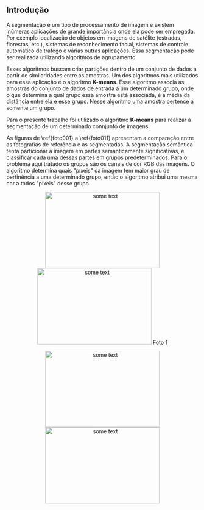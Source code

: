 ## Introdução

A segmentação é um tipo de processamento de imagem e existem inúmeras aplicações de grande importância onde ela pode ser empregada. Por exemplo localização de objetos em imagens de satélite (estradas, florestas, etc.), sistemas de reconhecimento facial, sistemas de controle automático de trafego e várias outras aplicações. Essa segmentação pode ser realizada utilizando algoritmos de agrupamento.

Esses algoritmos buscam criar partições dentro de um conjunto de dados a partir de similaridades entre as amostras. Um dos algoritmos mais utilizados para essa aplicação é o algoritmo **K-means**. Esse algoritmo associa as amostras do conjunto de dados de entrada a um determinado grupo, onde o que determina a qual grupo essa amostra está associada, é a média da distância entre ela e esse grupo. Nesse algoritmo uma amostra pertence a somente um grupo.

Para o presente trabalho foi utilizado o algoritmo **K-means** para realizar a segmentação de um determinado connjunto de imagens.

As figuras  de \ref{foto001} a \ref{foto011} apresentam a comparação entre as fotografias de referência e as segmentadas. A segmentação semântica tenta particionar a imagem em partes semanticamente significativas, e classificar cada uma dessas partes em grupos predeterminados. Para o problema aqui tratado os grupos são os canais de cor RGB das imagens. O algoritmo determina quais "píxeis" da imagem tem maior grau de pertinência a uma determinado grupo, então o algoritmo atribui uma mesma cor a todos "píxeis" desse grupo.


<p align="center">
 <img  src="https://github.com/mendesrafael2/Segmentacao_Semantica_K-means/blob/main/imgs_in/photo001.jpg" alt="some text" width=300 height=200>
 <img src="https://github.com/mendesrafael2/Segmentacao_Semantica_K-means/blob/main/imgs_out/photo001out.jpg" alt="some text" width=300 height=200>
 Foto 1
</p> 

<p align="center">
 <img  src="https://github.com/mendesrafael2/Segmentacao_Semantica_K-means/blob/main/imgs_in/photo002.jpg" alt="some text" width=300 height=200>
 <img src="https://github.com/mendesrafael2/Segmentacao_Semantica_K-means/blob/main/imgs_out/photo002out.jpg" alt="some text" width=300 height=200>
</p> 


